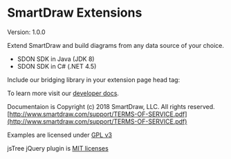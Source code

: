 # SmartDraw Extensions
Version: 1.0.0

Extend SmartDraw and build diagrams from any data source of your choice.

- SDON SDK in Java (JDK 8)
- SDON SDK in C# (.NET 4.5)

Include our bridging library in your extension page head tag:
<script type="text/javascript" src="https://cs1.smartdraw.com/assets/api/sdapi-sdon-v1.min.js"></script>

To learn more visit our [developer docs](http://www.smartdraw.com/developer).

Documentaion is Copyright (c) 2018 SmartDraw, LLC. All rights reserved.
[http://www.smartdraw.com/support/TERMS-OF-SERVICE.pdf](http://www.smartdraw.com/support/TERMS-OF-SERVICE.pdf)

Examples are licensed under [GPL v3](https://www.gnu.org/licenses/gpl-3.0.html)

jsTree jQuery plugin is [MIT licenses](https://opensource.org/licenses/MIT)
